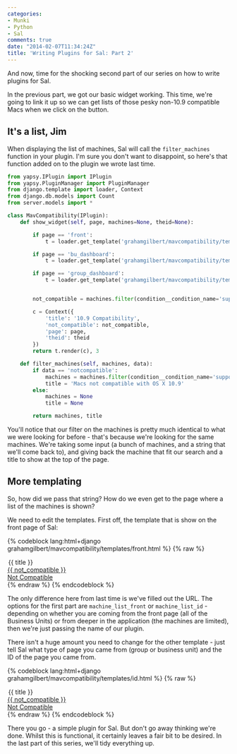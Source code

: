 ```yaml
---
categories:
- Munki
- Python
- Sal
comments: true
date: "2014-02-07T11:34:24Z"
title: 'Writing Plugins for Sal: Part 2'
---
```

And now, time for the shocking second part of our series on how to write plugins for Sal.

In the previous part, we got our basic widget working. This time, we're going to link it up so we can get lists of those pesky non-10.9 compatible Macs when we click on the button.

## It's a list, Jim

When displaying the list of machines, Sal will call the ``filter_machines`` function in your plugin. I'm sure you don't want to disappoint, so here's that function added on to the plugin we wrote last time.

```py
from yapsy.IPlugin import IPlugin
from yapsy.PluginManager import PluginManager
from django.template import loader, Context
from django.db.models import Count
from server.models import *

class MavCompatibility(IPlugin):
    def show_widget(self, page, machines=None, theid=None):

        if page == 'front':
            t = loader.get_template('grahamgilbert/mavcompatibility/templates/front.html')

        if page == 'bu_dashboard':
            t = loader.get_template('grahamgilbert/mavcompatibility/templates/id.html')

        if page == 'group_dashboard':
            t = loader.get_template('grahamgilbert/mavcompatibility/templates/id.html')


        not_compatible = machines.filter(condition__condition_name='supported_major_os_upgrades').exclude(condition__condition_name='supported_major_os_upgrades', condition__condition_data__contains='10.9').count()

        c = Context({
            'title': '10.9 Compatibility',
            'not_compatible': not_compatible,
            'page': page,
            'theid': theid
        })
        return t.render(c), 3

    def filter_machines(self, machines, data):
        if data == 'notcompatible':
            machines = machines.filter(condition__condition_name='supported_major_os_upgrades').exclude(condition__condition_name='supported_major_os_upgrades', condition__condition_data__contains='10.9')
            title = 'Macs not compatible with OS X 10.9'
        else:
            machines = None
            title = None

        return machines, title
```

You'll notice that our filter on the machines is pretty much identical to what we were looking for before - that's because we're looking for the same machines. We're taking some input (a bunch of machines, and a string that we'll come back to), and giving back the machine that fit our search and a title to show at the top of the page.

## More templating

So, how did we pass that string? How do we even get to the page where a list of the machines is shown?

We need to edit the templates. First off, the template that is show on the front page of Sal:

{% codeblock lang:html+django grahamgilbert/mavcompatibility/templates/front.html %}
{% raw %}
<div class="span3">
    <legend>{{ title }}</legend>
        <a href="{% url 'machine_list_front' 'MavCompatibility' 'notcompatible' %}" class="btn btn-danger">
            <span class="bigger"> {{ not_compatible }} </span><br />
            Not Compatible
        </a>
</div>
{% endraw %}
{% endcodeblock %}

The only difference here from last time is we've filled out the URL. The options for the first part are ``machine_list_front`` or ``machine_list_id`` - depending on whether you are coming from the front page (all of the Business Units) or from deeper in the application (the machines are limited), then we're just passing the name of our plugin.

There isn't a huge amount you need to change for the other template - just tell Sal what type of page you came from (group or business unit) and the ID of the page you came from.

{% codeblock lang:html+django grahamgilbert/mavcompatibility/templates/id.html %}
{% raw %}
<div class="span3">
    <legend>{{ title }}</legend>
        <a href="{% url 'machine_list_id' 'MavCompatibility' 'notcompatible' page theid %}" class="btn btn-danger">
            <span class="bigger"> {{ not_compatible }} </span><br />
            Not Compatible
        </a>
</div>
{% endraw %}
{% endcodeblock %}

There you go - a simple plugin for Sal. But don't go away thinking we're done. Whilst this is functional, it certainly leaves a fair bit to be desired. In the last part of this series, we'll tidy everything up.

